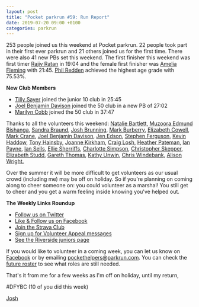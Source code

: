 ```yaml
---
layout: post
title: "Pocket parkrun #59: Run Report"
date: 2019-07-20 09:00 +0100
categories: parkrun
---
```


253 people joined us this weekend at Pocket parkrun. 22 people took part in their first ever parkrun and 21 others joined us for the first time. There were also 41 new PBs set this weekend. The first finisher this weekend was first timer [Rajiv Ratan](https://www.parkrun.org.uk/pocket/results/weeklyresults/athletehistory?athleteNumber=61797) in 19:04 and the female first finisher was [Amelia Fleming](https://www.parkrun.org.uk/pocket/results/weeklyresults/athletehistory?athleteNumber=3014582) with 21:45. [Phil Redden](https://www.parkrun.org.uk/pocket/results/weeklyresults/athletehistory?athleteNumber=105596) achieved the highest age grade with 75.53%.

**New Club Members**

*   [](https://images.parkrun.com/blogs.dir/1667/files/2019/02/10_club_mini-e1550337085201.jpg)[Tilly Sayer](https://www.parkrun.org.uk/pocket/results/weeklyresults/athletehistory?athleteNumber=4686610) joined the junior 10 club in 25:45
*   [](https://images.parkrun.com/blogs.dir/1667/files/2019/02/50_club_mini-e1550336989477.jpg)[Joel Benjamin Davison](https://www.parkrun.org.uk/pocket/results/weeklyresults/athletehistory?athleteNumber=190578) joined the 50 club in a new PB of 27:02
*   [](https://images.parkrun.com/blogs.dir/1667/files/2019/02/50_club_mini-e1550336989477.jpg)[Marilyn Cobb](https://www.parkrun.org.uk/pocket/results/weeklyresults/athletehistory?athleteNumber=354801) joined the 50 club in 37:47

Thanks to all the volunteers this weekend: [Natalie Bartlett](https://www.parkrun.org.uk/pocket/results/weeklyresults/athletehistory/?athleteNumber=1795380), [Muzoora Edmund Bishanga](https://www.parkrun.org.uk/pocket/results/weeklyresults/athletehistory/?athleteNumber=171959), [Sandra Braund](https://www.parkrun.org.uk/pocket/results/weeklyresults/athletehistory/?athleteNumber=2538755), [Josh Brunning](https://www.parkrun.org.uk/pocket/results/weeklyresults/athletehistory/?athleteNumber=4196740), [Mark Burberry](https://www.parkrun.org.uk/pocket/results/weeklyresults/athletehistory/?athleteNumber=3744528), [Elizabeth Cowell](https://www.parkrun.org.uk/pocket/results/weeklyresults/athletehistory/?athleteNumber=5095759), [Mark Crane](https://www.parkrun.org.uk/pocket/results/weeklyresults/athletehistory/?athleteNumber=4072444), [Joel Benjamin Davison](https://www.parkrun.org.uk/pocket/results/weeklyresults/athletehistory/?athleteNumber=190578), [Jen Edson](https://www.parkrun.org.uk/pocket/results/weeklyresults/athletehistory/?athleteNumber=5005189), [Stephen Ferguson](https://www.parkrun.org.uk/pocket/results/weeklyresults/athletehistory/?athleteNumber=190582), [Kevin Haddow](https://www.parkrun.org.uk/pocket/results/weeklyresults/athletehistory/?athleteNumber=5200576), [Tony Hainsby](https://www.parkrun.org.uk/pocket/results/weeklyresults/athletehistory/?athleteNumber=249147), [Joanne Kirkham](https://www.parkrun.org.uk/pocket/results/weeklyresults/athletehistory/?athleteNumber=4936439), [Craig Losh](https://www.parkrun.org.uk/pocket/results/weeklyresults/athletehistory/?athleteNumber=4634930), [Heather Pateman](https://www.parkrun.org.uk/pocket/results/weeklyresults/athletehistory/?athleteNumber=2256823), [Ian Payne](https://www.parkrun.org.uk/pocket/results/weeklyresults/athletehistory/?athleteNumber=4899316), [Ian Sells](https://www.parkrun.org.uk/pocket/results/weeklyresults/athletehistory/?athleteNumber=533025), [Ellie Sherriffs](https://www.parkrun.org.uk/pocket/results/weeklyresults/athletehistory/?athleteNumber=5047401), [Charlotte Simpson](https://www.parkrun.org.uk/pocket/results/weeklyresults/athletehistory/?athleteNumber=2079756), [Christopher Skepper](https://www.parkrun.org.uk/pocket/results/weeklyresults/athletehistory/?athleteNumber=3655506), [Elizabeth Studd](https://www.parkrun.org.uk/pocket/results/weeklyresults/athletehistory/?athleteNumber=5216917), [Gareth Thomas](https://www.parkrun.org.uk/pocket/results/weeklyresults/athletehistory/?athleteNumber=408288), [Kathy Unwin](https://www.parkrun.org.uk/pocket/results/weeklyresults/athletehistory/?athleteNumber=1642948), [Chris Windebank](https://www.parkrun.org.uk/pocket/results/weeklyresults/athletehistory/?athleteNumber=530376), [Alison Wright.](https://www.parkrun.org.uk/pocket/results/weeklyresults/athletehistory/?athleteNumber=4634189)

Over the summer it will be more difficult to get volunteers as our usual crowd (including me) may be off on holiday. So if you're planning on coming along to cheer someone on: you could volunteer as a marshal! You still get to cheer and you get a warm feeling inside knowing you've helped out.

**The Weekly Links Roundup**

*   [Follow us on Twitter](https://twitter.com/pocketparkrun)
*   [Like & Follow us on Facebook](https://www.facebook.com/pocketparkrun/)
*   [Join the Strava Club](https://www.strava.com/clubs/pocketparkrun)
*   [Sign up for Volunteer Appeal messages](https://www.parkrun.com/runner/opt-ins/?Country=UK)
*   [See the Riverside juniors page](https://www.parkrun.org.uk/riversidestneots-juniors/)

If you would like to volunteer in a coming week, you can let us know on [Facebook](https://www.facebook.com/pocketparkrun/) or by emailing [pockethelpers@parkrun.com](mailto:pockethelpers@parkrun.com). You can check the [future roster](http://www.parkrun.org.uk/pocket/futureroster/) to see what roles are still needed.

That's it from me for a few weeks as I'm off on holiday, until my return,

#DFYBC (10 of you did this week)

[Josh](http://www.parkrun.org.uk/results/athleteresultshistory/?athleteNumber=4196740)